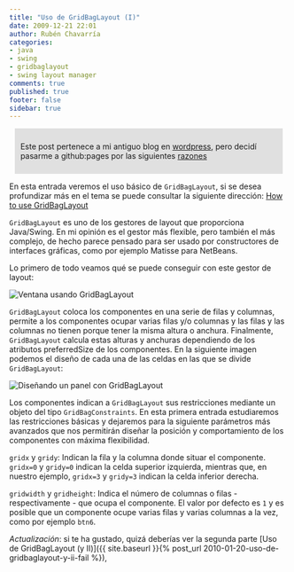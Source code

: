 ```yaml
---
title: "Uso de GridBagLayout (I)"
date: 2009-12-21 22:01
author: Rubén Chavarría
categories: 
- java
- swing
- gridbaglayout
- swing layout manager
comments: true
published: true
footer: false
sidebar: true
---
```


<div style="margin:2%; padding:2%; background-color:#E0E0E0; ">
  <p>Este post pertenece a mi antiguo blog en <a href="http://rchavarria.wordpress.com">wordpress</a>, pero decidí pasarme a github:pages por las siguientes <a href="/blog/2012/12/03/por-que-cambie-mi-blog-en-wordpress-com">razones</a></p>
</div>

En esta entrada veremos el uso básico de `GridBagLayout`, si se desea profundizar 
más en el tema se puede consultar la siguiente dirección: 
[How to use GridBagLayout](http://java.sun.com/docs/books/tutorial/uiswing/layout/gridbag.html)

`GridBagLayout` es uno de los gestores de layout que proporciona Java/Swing.
En mi opinión es el gestor más flexible, pero también el más complejo, de hecho
parece pensado para ser usado por constructores de interfaces gráficas, como por
ejemplo Matisse para NetBeans.

<!-- more -->

Lo primero de todo veamos qué se puede conseguir con este gestor de layout:

![Ventana usando `GridBagLayout`](/images/wordpress/gridbaglayout-frame1.png)

`GridBagLayout` coloca los componentes en una serie de filas y columnas, permite 
a los componentes ocupar varias filas y/o columnas y las filas y las columnas no 
tienen porque tener la misma altura o anchura. Finalmente, `GridBagLayout` calcula 
estas alturas y anchuras dependiendo de los atributos preferredSize de los componentes. 
En la siguiente imagen podemos el diseño de cada una de las celdas en las que se 
divide `GridBagLayout`:

![Diseñando un panel con `GridBagLayout`](/images/wordpress/gridbaglayout-design.png)

Los componentes indican a `GridBagLayout` sus restricciones mediante un objeto del 
tipo `GridBagConstraints`. En esta primera entrada estudiaremos las restricciones 
básicas y dejaremos para la siguiente parámetros más avanzados que nos permitirán 
diseñar la posición y comportamiento de los componentes con máxima flexibilidad.

`gridx` y `gridy`: Indican la fila y la columna donde situar el componente. 
`gridx=0` y `gridy=0` indican la celda superior izquierda, mientras que, en 
nuestro ejemplo, `gridx=3` y `gridy=3` indican la celda inferior derecha.

`gridwidth` y `gridheight`: Indica el número de columnas o filas - respectivamente - 
que ocupa el componente. El valor por defecto es `1` y es posible que un componente 
ocupe varias filas y varias columnas a la vez, como por ejemplo `btn6`.

*Actualización*: si te ha gustado, quizá deberías ver la segunda parte 
[Uso de GridBagLayout (y II)]({{ site.baseurl }}{% post_url 2010-01-20-uso-de-gridbaglayout-y-ii-fail %}),

